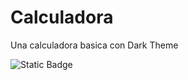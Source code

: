 <h1>Calculadora</h1>
<p>Una calculadora basica con Dark Theme<p>

![Static Badge](https://img.shields.io/badge/PRUEBA-939393?link=https%3A%2F%2Fproyecto-calculadora-cp.netlify.app%2F)
